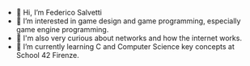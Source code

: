 - 👋 Hi, I’m Federico Salvetti
- 👀 I’m interested in game design and game programming, especially game engine programming.
- 👀 I'm also very curious about networks and how the internet works.
- 🌱 I’m currently learning C and Computer Science key concepts at School 42 Firenze.

